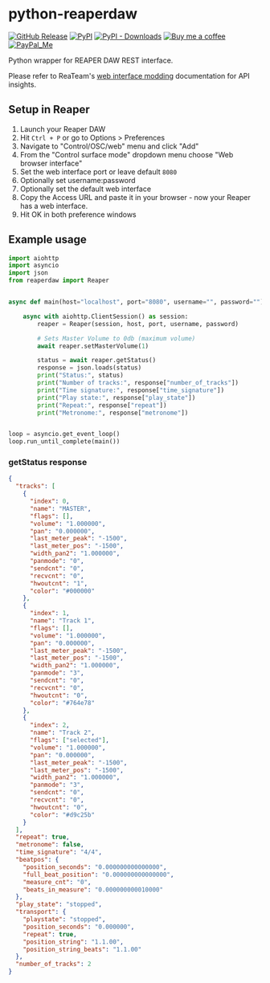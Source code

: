 # python-reaperdaw

[![GitHub Release][releases-shield]][releases]
[![PyPI][pypi-releases-shield]][pypi-releases]
[![PyPI - Downloads][pypi-downloads]][pypi-statistics]
[![Buy me a coffee][buy-me-a-coffee-shield]][buy-me-a-coffee]
[![PayPal_Me][paypal-me-shield]][paypal-me]

Python wrapper for REAPER DAW REST interface.

Please refer to ReaTeam's [web interface modding](https://github.com/ReaTeam/Doc/blob/master/web_interface_modding.md) documentation for API insights.

## Setup in Reaper

1. Launch your Reaper DAW
1. Hit `Ctrl + P` or go to Options > Preferences
1. Navigate to "Control/OSC/web" menu and click "Add"
1. From the "Control surface mode" dropdown menu choose "Web browser interface"
1. Set the web interface port or leave default `8080`
1. Optionally set username:password
1. Optionally set the default web interface
1. Copy the Access URL and paste it in your browser - now your Reaper has a web interface.
1. Hit OK in both preference windows

## Example usage

```python
import aiohttp
import asyncio
import json
from reaperdaw import Reaper


async def main(host="localhost", port="8080", username="", password=""):

    async with aiohttp.ClientSession() as session:
        reaper = Reaper(session, host, port, username, password)

        # Sets Master Volume to 0db (maximum volume)
        await reaper.setMasterVolume(1)

        status = await reaper.getStatus()
        response = json.loads(status)
        print("Status:", status)
        print("Number of tracks:", response["number_of_tracks"])
        print("Time signature:", response["time_signature"])
        print("Play state:", response["play_state"])
        print("Repeat:", response["repeat"])
        print("Metronome:", response["metronome"])


loop = asyncio.get_event_loop()
loop.run_until_complete(main())
```

### getStatus response

```json
{
  "tracks": [
    {
      "index": 0,
      "name": "MASTER",
      "flags": [],
      "volume": "1.000000",
      "pan": "0.000000",
      "last_meter_peak": "-1500",
      "last_meter_pos": "-1500",
      "width_pan2": "1.000000",
      "panmode": "0",
      "sendcnt": "0",
      "recvcnt": "0",
      "hwoutcnt": "1",
      "color": "#000000"
    },
    {
      "index": 1,
      "name": "Track 1",
      "flags": [],
      "volume": "1.000000",
      "pan": "0.000000",
      "last_meter_peak": "-1500",
      "last_meter_pos": "-1500",
      "width_pan2": "1.000000",
      "panmode": "3",
      "sendcnt": "0",
      "recvcnt": "0",
      "hwoutcnt": "0",
      "color": "#764e78"
    },
    {
      "index": 2,
      "name": "Track 2",
      "flags": ["selected"],
      "volume": "1.000000",
      "pan": "0.000000",
      "last_meter_peak": "-1500",
      "last_meter_pos": "-1500",
      "width_pan2": "1.000000",
      "panmode": "3",
      "sendcnt": "0",
      "recvcnt": "0",
      "hwoutcnt": "0",
      "color": "#d9c25b"
    }
  ],
  "repeat": true,
  "metronome": false,
  "time_signature": "4/4",
  "beatpos": {
    "position_seconds": "0.000000000000000",
    "full_beat_position": "0.000000000000000",
    "measure_cnt": "0",
    "beats_in_measure": "0.000000000010000"
  },
  "play_state": "stopped",
  "transport": {
    "playstate": "stopped",
    "position_seconds": "0.000000",
    "repeat": true,
    "position_string": "1.1.00",
    "position_string_beats": "1.1.00"
  },
  "number_of_tracks": 2
}
```

[releases]: https://github.com/kubawolanin/python-reaperdaw/releases
[releases-shield]: https://img.shields.io/github/release/kubawolanin/python-reaperdaw.svg?style=popout
[pypi-releases]: https://pypi.org/project/python-reaperdaw/
[pypi-statistics]: https://pepy.tech/project/python-reaperdaw
[pypi-releases-shield]: https://img.shields.io/pypi/v/python-reaperdaw
[pypi-downloads]: https://pepy.tech/badge/python-reaperdaw/month
[buy-me-a-coffee-shield]: https://img.shields.io/static/v1.svg?label=%20&message=Buy%20me%20a%20coffee&color=6f4e37&logo=buy%20me%20a%20coffee&logoColor=white
[buy-me-a-coffee]: https://www.buymeacoffee.com/kubawolanin
[paypal-me-shield]: https://img.shields.io/static/v1.svg?label=%20&message=PayPal.Me&logo=paypal
[paypal-me]: https://www.paypal.me/kubawolanin
